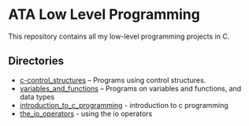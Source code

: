 # ATA Low Level Programming

This repository contains all my low-level programming projects in C.

## Directories
- [c-control_structures](./c-control_structures) – Programs using control structures.
- [variables_and_functions](./variables-and-data_types) – Programs on variables and functions, and data types
- [introduction_to_c_programming](./c-introduction) - introduction to c programming
- [the_io_operators](./c-io-operators) - using the io operators

